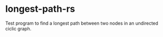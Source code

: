 # longest-path-rs
Test program to find a longest path between two nodes in an undirected ciclic graph.
